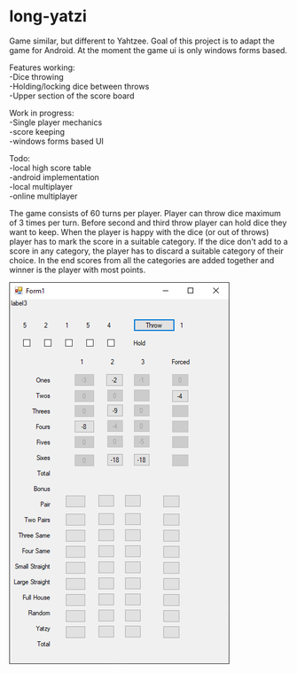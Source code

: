 # long-yatzi
Game similar, but different to Yahtzee. Goal of this project is to adapt the game for Android. At the moment the game ui is only windows forms based.

Features working:\
-Dice throwing\
-Holding/locking dice between throws\
-Upper section of the score board

Work in progress:\
-Single player mechanics\
-score keeping\
-windows forms based UI

Todo:\
-local high score table\
-android implementation\
-local multiplayer\
-online multiplayer

The game consists of 60 turns per player. Player can throw dice maximum of 3 times per turn.
Before second and third throw player can hold dice they want to keep.
When the player is happy with the dice (or out of throws) player has to mark the score in a suitable category.
If the dice don't add to a score in any category, the player has to discard a suitable category of their choice. 
In the end scores from all the categories are added together and winner is the player with most points.

![Screenshot](screencap.PNG)
